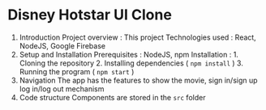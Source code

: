 # Disney Hotstar UI Clone
1. Introduction
   Project overview  : This project
   Technologies used : React, NodeJS, Google Firebase
2. Setup and Installation
   Prerequisites     : NodeJS, npm
   Installation      : 1. Cloning the repository
                       2. Installing dependencies ( `npm install` )
                       3. Running the program     ( `npm start` )
3. Navigation
   The app has the features to show the movie, sign in/sign up log in/log out mechanism
4. Code structure
   Components are stored in the `src` folder


